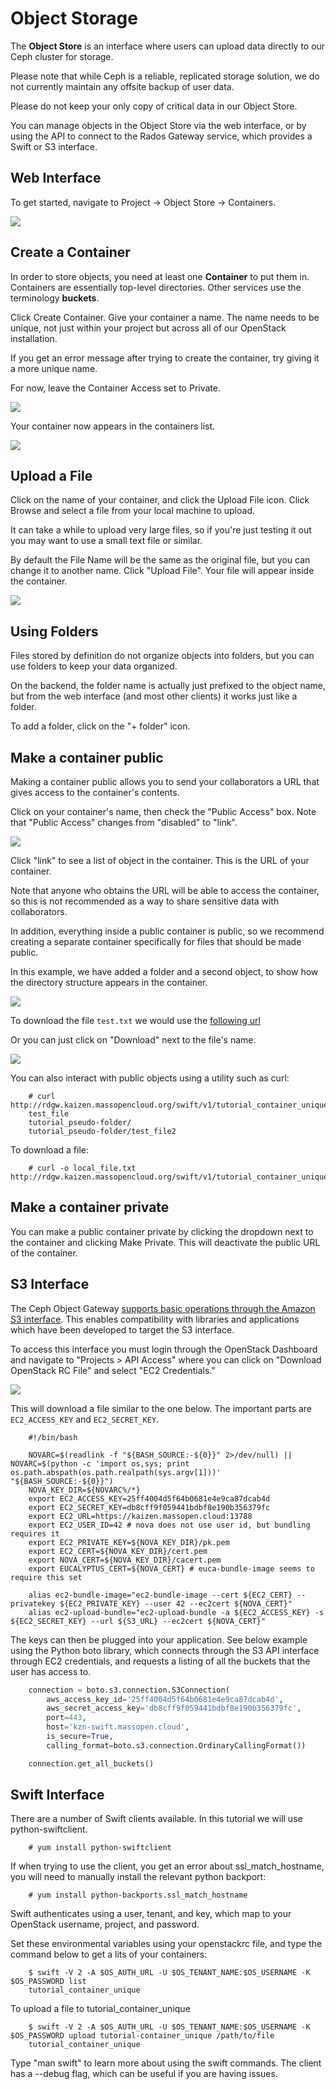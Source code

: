 # Object Storage
The **Object Store** is an interface where users can upload data directly to our Ceph cluster for storage.

Please note that while Ceph is a reliable, replicated storage solution, we do not currently maintain any offsite backup of user data.

Please do not keep your only copy of critical data in our Object Store.

You can manage objects in the Object Store via the web interface,
or by using the API to connect to the Rados Gateway service, which provides a Swift or S3 interface.

## Web Interface
To get started, navigate to Project -> Object Store -> Containers.

![](img/object_store.png)

## Create a Container
In order to store objects, you need at least one **Container** to put them in.
Containers are essentially top-level directories.  Other services use the terminology **buckets**.

Click Create Container.  Give your container a name.
The name needs to be unique, not just within your project but across all of our OpenStack installation.

If you get an error message after trying to create the container, try giving it a more unique name.

For now, leave the Container Access set to Private.

![](img/object_store_create_container.png)

Your container now appears in the containers list.

![](img/object_store_container_list.png)

## Upload a File
Click on the name of your container, and click the Upload File icon.  Click Browse and select a file from your local machine to upload.

It can take a while to upload very large files, so if you're just testing it out you may want to use a small text file or similar.

By default the File Name will be the same as the original file, but you can change it to another name.
Click "Upload File".  Your file will appear inside the container.

![](img/object_store_upload_file.png)

## Using Folders
Files stored by definition do not organize objects into folders, but you can use folders to keep your data organized.

On the backend, the folder name is actually just prefixed to the object name,
but from the web interface (and most other clients) it works just like a folder.

To add a folder, click on the "+ folder" icon.

## Make a container public
Making a container public allows you to send your collaborators a URL that gives access to the container's contents.

Click on your container's name, then check the "Public Access" box. Note that "Public Access" changes from "disabled" to "link".

![](img/object_store_make_public.png)

Click "link" to see a list of object in the container. This is the URL of your container.

Note that anyone who obtains the URL will be able to access the container,
so this is not recommended as a way to share sensitive data with collaborators.

In addition, everything inside a public container is public, so we recommend creating a separate container specifically for files that should be made public.

In this example, we have added a folder and a second object, to show how the directory structure appears in the container.

![](img/object_store_public_url.png)

To download the file `test.txt` we would use the [following url](http://rdgw.kaizen.massopencloud.org/swift/v1/test-container-unique/test.txt)

Or you can just click on "Download" next to the file's name.

![](img/object_store_download_file.png)

You can also interact with public objects using a utility such as curl:
```shell
    # curl http://rdgw.kaizen.massopencloud.org/swift/v1/tutorial_container_unique
    test_file
    tutorial_pseudo-folder/
    tutorial_pseudo-folder/test_file2
```
To download a file:
```shell
    # curl -o local_file.txt  http://rdgw.kaizen.massopencloud.org/swift/v1/tutorial_container_unique/test_file
```

## Make a container private
You can make a public container private by clicking the dropdown next to the container and clicking Make Private.
This will deactivate the public URL of the container.

## S3 Interface
The Ceph Object Gateway [supports basic operations through the Amazon S3 interface](http://docs.ceph.com/docs/master/radosgw/s3/). This enables compatibility with libraries and applications which have been developed to target the S3 interface.

To access this interface you must login through the OpenStack Dashboard and navigate to "Projects > API Access" where you can click on "Download OpenStack RC File" and select "EC2 Credentials."

![](img/ec2_credentials.png)

This will download a file similar to the one below. The important parts are `EC2_ACCESS_KEY` and `EC2_SECRET_KEY`.

```shell
    #!/bin/bash

    NOVARC=$(readlink -f "${BASH_SOURCE:-${0}}" 2>/dev/null) || NOVARC=$(python -c 'import os,sys; print os.path.abspath(os.path.realpath(sys.argv[1]))' "${BASH_SOURCE:-${0}}")
    NOVA_KEY_DIR=${NOVARC%/*}
    export EC2_ACCESS_KEY=25ff4004d5f64b0681e4e9ca87dcab4d
    export EC2_SECRET_KEY=db8cff9f059441bdbf8e190b356379fc
    export EC2_URL=https://kaizen.massopen.cloud:13788
    export EC2_USER_ID=42 # nova does not use user id, but bundling requires it
    export EC2_PRIVATE_KEY=${NOVA_KEY_DIR}/pk.pem
    export EC2_CERT=${NOVA_KEY_DIR}/cert.pem
    export NOVA_CERT=${NOVA_KEY_DIR}/cacert.pem
    export EUCALYPTUS_CERT=${NOVA_CERT} # euca-bundle-image seems to require this set

    alias ec2-bundle-image="ec2-bundle-image --cert ${EC2_CERT} --privatekey ${EC2_PRIVATE_KEY} --user 42 --ec2cert ${NOVA_CERT}"
    alias ec2-upload-bundle="ec2-upload-bundle -a ${EC2_ACCESS_KEY} -s ${EC2_SECRET_KEY} --url ${S3_URL} --ec2cert ${NOVA_CERT}"
```

The keys can then be plugged into your application. See below example using the Python boto library, which connects through the S3 API interface through EC2 credentials, and requests a listing of all the buckets that the user has access to.

```python
    connection = boto.s3.connection.S3Connection(
        aws_access_key_id='25ff4004d5f64b0681e4e9ca87dcab4d',
        aws_secret_access_key='db8cff9f059441bdbf8e190b356379fc',
        port=443,
        host='kzn-swift.massopen.cloud',
        is_secure=True,
        calling_format=boto.s3.connection.OrdinaryCallingFormat())

    connection.get_all_buckets()
```

## Swift Interface
There are a number of Swift clients available.  In this tutorial we will use python-swiftclient.
```shell
    # yum install python-swiftclient
```
If when trying to use the client, you get an error about ssl_match_hostname, you will need to manually install the relevant python backport:
```shell
    # yum install python-backports.ssl_match_hostname
```
Swift authenticates using a user, tenant, and key, which map to your OpenStack username, project, and password.

Set these environmental variables using your openstackrc file, and type the command below to get a lits of your containers:
```shell
    $ swift -V 2 -A $OS_AUTH_URL -U $OS_TENANT_NAME:$OS_USERNAME -K $OS_PASSWORD list
    tutorial_container_unique
```
To upload a file to tutorial_container_unique
```shell
    $ swift -V 2 -A $OS_AUTH_URL -U $OS_TENANT_NAME:$OS_USERNAME -K $OS_PASSWORD upload tutorial-container_unique /path/to/file
    tutorial_container_unique
```
Type "man swift" to learn more about using the swift commands.  The client has a --debug flag, which can be useful if you are having issues.
